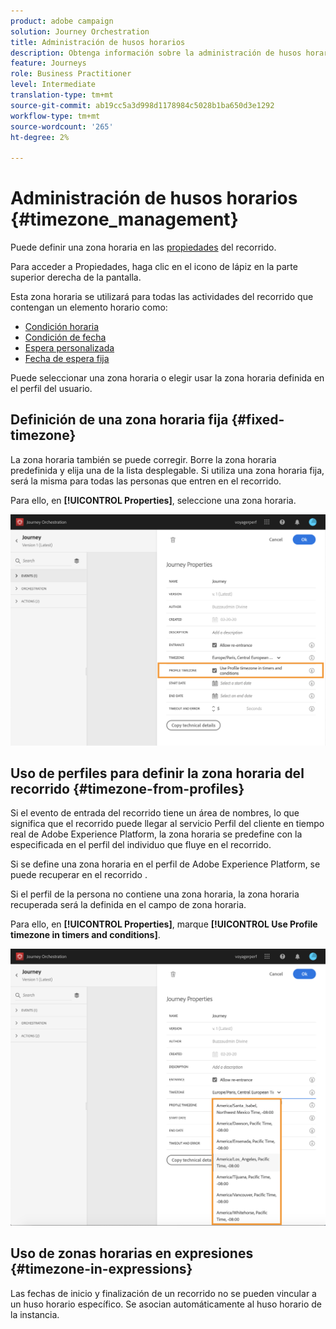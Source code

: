 ```yaml
---
product: adobe campaign
solution: Journey Orchestration
title: Administración de husos horarios
description: Obtenga información sobre la administración de husos horarios
feature: Journeys
role: Business Practitioner
level: Intermediate
translation-type: tm+mt
source-git-commit: ab19cc5a3d998d1178984c5028b1ba650d3e1292
workflow-type: tm+mt
source-wordcount: '265'
ht-degree: 2%

---
```




# Administración de husos horarios {#timezone_management}

Puede definir una zona horaria en las [propiedades](../building-journeys/changing-properties.md) del recorrido.

Para acceder a Propiedades, haga clic en el icono de lápiz en la parte superior derecha de la pantalla.

Esta zona horaria se utilizará para todas las actividades del recorrido que contengan un elemento horario como:

* [Condición horaria](../building-journeys/condition-activity.md#time_condition)
* [Condición de fecha](../building-journeys/condition-activity.md#date_condition)
* [Espera personalizada](../building-journeys/wait-activity.md#custom)
* [Fecha de espera fija](../building-journeys/wait-activity.md#fixed_date)

Puede seleccionar una zona horaria o elegir usar la zona horaria definida en el perfil del usuario.

## Definición de una zona horaria fija {#fixed-timezone}

La zona horaria también se puede corregir. Borre la zona horaria predefinida y elija una de la lista desplegable. Si utiliza una zona horaria fija, será la misma para todas las personas que entren en el recorrido.

Para ello, en **[!UICONTROL Properties]**, seleccione una zona horaria.

![](../assets/journey73.png)

## Uso de perfiles para definir la zona horaria del recorrido {#timezone-from-profiles}

Si el evento de entrada del recorrido tiene un área de nombres, lo que significa que el recorrido puede llegar al servicio Perfil del cliente en tiempo real de Adobe Experience Platform, la zona horaria se predefine con la especificada en el perfil del individuo que fluye en el recorrido.

Si se define una zona horaria en el perfil de Adobe Experience Platform, se puede recuperar en el recorrido .

Si el perfil de la persona no contiene una zona horaria, la zona horaria recuperada será la definida en el campo de zona horaria.

Para ello, en **[!UICONTROL Properties]**, marque **[!UICONTROL Use Profile timezone in timers and conditions]**.

![](../assets/journey72.png)

## Uso de zonas horarias en expresiones {#timezone-in-expressions}

Las fechas de inicio y finalización de un recorrido no se pueden vincular a un huso horario específico. Se asocian automáticamente al huso horario de la instancia.
